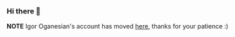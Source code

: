 ### Hi there 👋

**NOTE** Igor Oganesian's account has moved [here](https://github.com/igoroganesian), thanks for your patience :)
